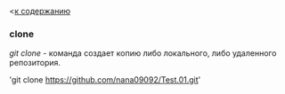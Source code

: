<[к содержанию](/./readme.md)

### clone

_git clone_ - команда создает копию либо локального, либо удаленного репозитория.

'git clone https://github.com/nana09092/Test.01.git'